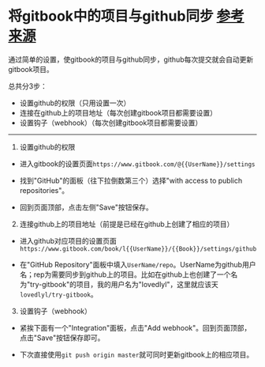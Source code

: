 # 将gitbook中的项目与github同步 [参考来源](https://help.gitbook.com/github/can-i-host-on-github.html)

通过简单的设置，使gitbook的项目与github同步，github每次提交就会自动更新gitbook项目。

总共分3步：

- 设置github的权限（只用设置一次）
- 连接在github上的项目地址（每次创建gitbook项目都需要设置）
- 设置钩子（webhook）（每次创建gitbook项目都需要设置）

--------------------------------------------------------------------------------

1. 设置github的权限

  - 进入gitbook的设置页面`https://www.gitbook.com/@{{UserName}}/settings`

  - 找到"GitHub"的面板（往下拉倒数第三个）选择"with access to publich repositories"。

  - 回到页面顶部，点击左侧"Save"按钮保存。

2. 连接github上的项目地址（前提是已经在github上创建了相应的项目）

  - 进入github对应项目的设置页面`https://www.gitbook.com/book/l{{UserName}}/{{Book}}/settings/github`

  - 在"GitHub Repository"面板中填入`UserName/repo`。UserName为github用户名；rep为需要同步到github上的项目。比如在github上也创建了一个名为"try-gitbook"的项目，我的用户名为"lovedlyl"，这里就应该天`lovedlyl/try-gitbook`。

3. 设置钩子（webhook）

  - 紧挨下面有一个"Integration"面板，点击"Add webhook"。回到页面顶部，点击"Save"按钮保存即可。

  - 下次直接使用`git push origin master`就可同时更新gitbook上的相应项目。
